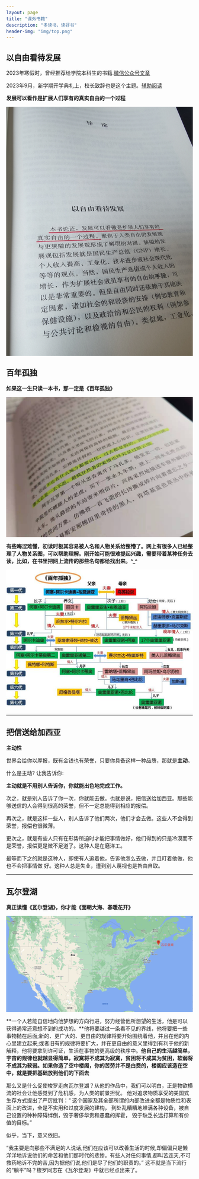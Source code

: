 ```yaml
---
layout: page 
title: "课外书籍" 
description: "多读书，读好书" 
header-img: "img/top.png" 
---
```


## 以自由看待发展

2023年寒假时，曾经推荐给学院本科生的书籍.[微信公众号文章](https://mp.weixin.qq.com/s/0zTtRDakNXdCHO4_Lsm3Yw)

2023年9月，新学期开学典礼上，校长致辞也是这个主题。[辅助阅读](https://www.ecnu.edu.cn/info/1094/64458.htm)

**发展可以看作是扩展人们享有的真实自由的一个过程**

<center>
<p><img src="/img/2361695005274_.pic_hd.jpg" align="center"></p>
</center>



## 百年孤独

**如果这一生只读一本书，那一定是《百年孤独》**

<center>
<p><img src="/img/WechatIMG73.jpeg" align="center"></p>
</center>

**有些晦涩难懂，初读时极其容易被人名和人物关系给整懵了。网上有很多人已经整理了人物关系图，可以帮助理解。刚开始可能很难提起兴趣，需要带着某种任务去读，比如，在书里把网上流传的那些名句都给找出来。^_^**

<center>
<p><img src="/img/21360004d642aa43f27d.jpeg" align="center"></p>
</center>

---------

## 把信送给加西亚

**主动性**

世界会给你以厚报，既有金钱也有荣誉，只要你具备这样一种品质，那就是**主动**。

什么是主动? 让我告诉你:

**主动就是不用别人告诉你，你就能出色地完成工作。**

次之，就是别人告诉了你一次，你就能去做。也就是说，把信送给加西亚。那些能够送信的人会得到很高的荣誉，但不一定总能得到相应的报偿。

再次之，就是这样一些人，别人告诉了他们两次，他们才会去做。这些人不会得到荣誉，报偿也很微薄。

更次之，就是有些人只有在形势所迫时才能把事情做好，他们得到的只是冷漠而不是荣誉，报偿更是微不足道了。这种人是在磨洋工。

最等而下之的就是这种人，即使有人追着他，告诉他怎么去做，并且盯着他做，他也不会把事情做 好。这种人总是失业，遭到别人蔑视也是咎由自取。

---------

## 瓦尔登湖

**真正读懂《瓦尔登湖》，你才能《面朝大海、春暖花开》**

<center>
<p><img src="/img/WeChatWorkScreenshot_90291612-d3d0-45c3-91c5-a9e72fd6b66a.png" align="center"></p>
</center>

**一个人若能自信地向他梦想的方向行进，努力经营他所想望的生活，他是可以获得通常还意想不到的成功的。**他将要越过一条看不见的界线，他将要把一些事物抛在后面;新的、更广大的、更自由的规律将要开始围绕着他，并且在他的内心里建立起来;或者旧有的规律将要扩大，并在更自由的意义里得到有利于他的新解释，他将要拿到许可证，生活在事物的更高级的秩序中。**他自己的生活越简单，宇宙的规律也就越显得简单，寂寞将不成其为寂寞，贫困将不成其为贫困，软弱将不成其为软弱。如果你造了空中楼阁，你的苦劳并不是白费的，楼阁应该造在空中，就是要把基础放到他们的下面去**

那么又是什么促使梭罗走向瓦尔登湖？从他的作品中，我们可以明白，正是物欲横流的社会让他感觉到了危机感，为人类的前景担忧。
他对追求物质享受的美国式生存方式提出了严厉批判：“
这个国家及其全部所谓的内部改进全都是物质性和表面上的改进，全是不实用和过度发展的建构，
到处乱糟糟地堆满各种设备，被自己设置的种种障碍绊倒，毁于奢侈华贵和愚蠢的挥霍，
毁于缺乏长远打算和有价值的目标。”

似乎，当下，意义依旧。

“我主要是向那些不满足的人说话,他们在应该可以改善生活的时候,却偏偏只是懒洋洋地诉说他们的命苦和他们那时代的悲惨。有些人对任何事情,都叫苦连天,不可救药地诉不完的苦,因为据他们说,他们是尽了他们的职责的。”
这不就是当下流行的“躺平”吗？梭罗同志在《瓦尔登湖》中就已经点出来了。
